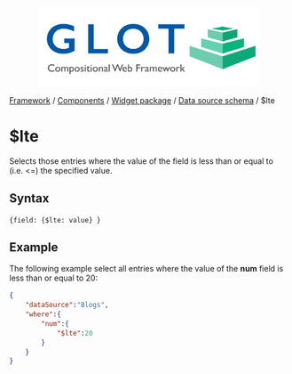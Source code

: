 <p align="center">
  <img src="../../assets/glot_logo_new.svg" width="400px" alt="glot: compositional web framework">
</p>

[Framework](../framework.md) / [Components](../components.md) / [Widget package](widget-packages.md) / [Data source schema](data-source-schema.md) / $lte

# $lte

Selects those entries where the value of the field is less than or equal to (i.e. <=) the specified value.

## Syntax

    {field: {$lte: value} }

## Example

The following example select all entries where the value of the **num** field is less than or equal to 20:

```json
{
    "dataSource":"Blogs",
    "where":{
        "num":{
            "$lte":20
        }
    }
}
```

